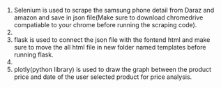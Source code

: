 1.  Selenium is used to scrape the samsung phone detail from Daraz and amazon and save in json file(Make sure to download chromedrive compatiable to your chrome before running the scraping code).
2.  
3.   flask is used to connect the json file with the fontend html and make sure to move the all html file in new folder named templates  before running flask.
4.   
5.  plotly(python library) is used to draw the graph between the product price and date of the user selected product for price analysis.

